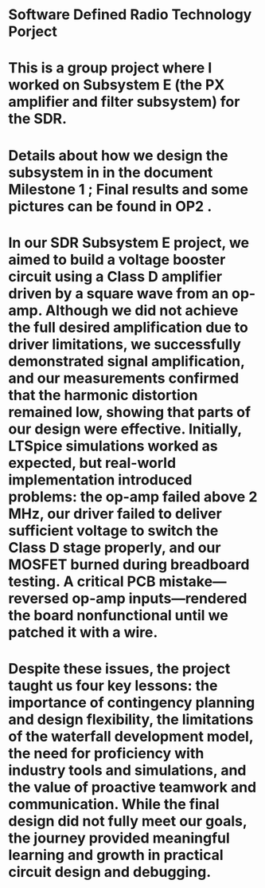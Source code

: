 # Software Defined Radio Technology Porject
# This is a group project where I worked on Subsystem E (the PX amplifier and filter subsystem) for the SDR.
# Details about how we design the subsystem in in the document Milestone 1 ; Final results and some pictures can be found in OP2 .

# In our SDR Subsystem E project, we aimed to build a voltage booster circuit using a Class D amplifier driven by a square wave from an op-amp. Although we did not achieve the full desired amplification due to driver limitations, we successfully demonstrated signal amplification, and our measurements confirmed that the harmonic distortion remained low, showing that parts of our design were effective. Initially, LTSpice simulations worked as expected, but real-world implementation introduced problems: the op-amp failed above 2 MHz, our driver failed to deliver sufficient voltage to switch the Class D stage properly, and our MOSFET burned during breadboard testing. A critical PCB mistake—reversed op-amp inputs—rendered the board nonfunctional until we patched it with a wire. 

# Despite these issues, the project taught us four key lessons: the importance of contingency planning and design flexibility, the limitations of the waterfall development model, the need for proficiency with industry tools and simulations, and the value of proactive teamwork and communication. While the final design did not fully meet our goals, the journey provided meaningful learning and growth in practical circuit design and debugging.
